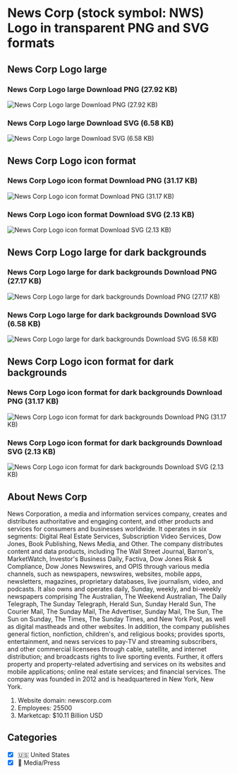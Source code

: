 # News Corp (stock symbol: NWS) Logo in transparent PNG and SVG formats

## News Corp Logo large

### News Corp Logo large Download PNG (27.92 KB)

![News Corp Logo large Download PNG (27.92 KB)](/img/orig/NWS_BIG-092be656.png)

### News Corp Logo large Download SVG (6.58 KB)

![News Corp Logo large Download SVG (6.58 KB)](/img/orig/NWS_BIG-7297cd53.svg)

## News Corp Logo icon format

### News Corp Logo icon format Download PNG (31.17 KB)

![News Corp Logo icon format Download PNG (31.17 KB)](/img/orig/NWS-a620c93e.png)

### News Corp Logo icon format Download SVG (2.13 KB)

![News Corp Logo icon format Download SVG (2.13 KB)](/img/orig/NWS-c531b479.svg)

## News Corp Logo large for dark backgrounds

### News Corp Logo large for dark backgrounds Download PNG (27.17 KB)

![News Corp Logo large for dark backgrounds Download PNG (27.17 KB)](/img/orig/NWS_BIG.D-f434fcea.png)

### News Corp Logo large for dark backgrounds Download SVG (6.58 KB)

![News Corp Logo large for dark backgrounds Download SVG (6.58 KB)](/img/orig/NWS_BIG.D-36841a61.svg)

## News Corp Logo icon format for dark backgrounds

### News Corp Logo icon format for dark backgrounds Download PNG (31.17 KB)

![News Corp Logo icon format for dark backgrounds Download PNG (31.17 KB)](/img/orig/NWS.D-ab85f44e.png)

### News Corp Logo icon format for dark backgrounds Download SVG (2.13 KB)

![News Corp Logo icon format for dark backgrounds Download SVG (2.13 KB)](/img/orig/NWS.D-9014ccdd.svg)

## About News Corp

News Corporation, a media and information services company, creates and distributes authoritative and engaging content, and other products and services for consumers and businesses worldwide. It operates in six segments: Digital Real Estate Services, Subscription Video Services, Dow Jones, Book Publishing, News Media, and Other. The company distributes content and data products, including The Wall Street Journal, Barron's, MarketWatch, Investor's Business Daily, Factiva, Dow Jones Risk & Compliance, Dow Jones Newswires, and OPIS through various media channels, such as newspapers, newswires, websites, mobile apps, newsletters, magazines, proprietary databases, live journalism, video, and podcasts. It also owns and operates daily, Sunday, weekly, and bi-weekly newspapers comprising The Australian, The Weekend Australian, The Daily Telegraph, The Sunday Telegraph, Herald Sun, Sunday Herald Sun, The Courier Mail, The Sunday Mail, The Advertiser, Sunday Mail, The Sun, The Sun on Sunday, The Times, The Sunday Times, and New York Post, as well as digital mastheads and other websites. In addition, the company publishes general fiction, nonfiction, children's, and religious books; provides sports, entertainment, and news services to pay-TV and streaming subscribers, and other commercial licensees through cable, satellite, and internet distribution; and broadcasts rights to live sporting events. Further, it offers property and property-related advertising and services on its websites and mobile applications; online real estate services; and financial services. The company was founded in 2012 and is headquartered in New York, New York.

1. Website domain: newscorp.com
2. Employees: 25500
3. Marketcap: $10.11 Billion USD


## Categories
- [x] 🇺🇸 United States
- [x] 📰 Media/Press
